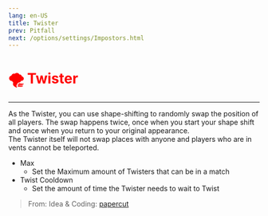 ```yaml
---
lang: en-US
title: Twister
prev: Pitfall
next: /options/settings/Impostors.html
---
```


# <font color="red">🌪️ Twister</font> <Badge text="Hindering" type="tip" vertical="middle"/>
---

As the Twister, you can use shape-shifting to randomly swap the position of all players. The swap happens twice, once when you start your shape shift and once when you return to your original appearance.<br>
The Twister itself will not swap places with anyone and players who are in vents cannot be teleported.
* Max
  * Set the Maximum amount of Twisters that can be in a match
* Twist Cooldown
  * Set the amount of time the Twister needs to wait to Twist

> From: Idea & Coding: [papercut](https://github.com/lars-wu)
